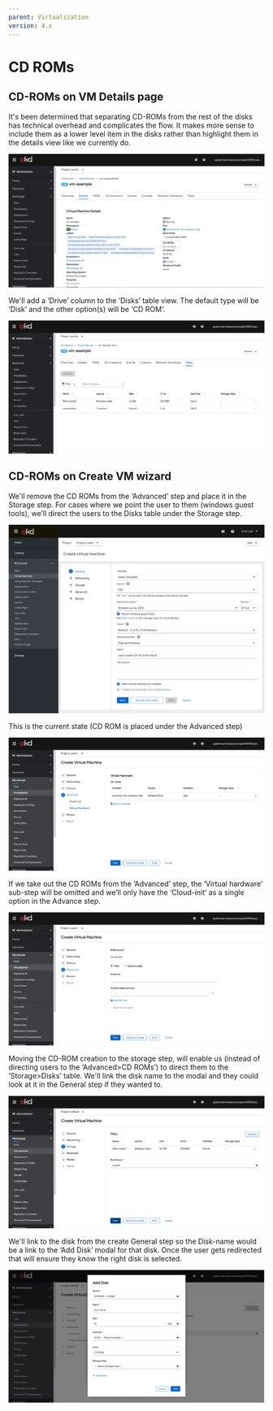 ```yaml
---
parent: Virtualization
version: 4.x
---
```

# CD ROMs

## CD-ROMs on VM Details page

It's been determined that separating CD-ROMs from the rest of the disks has technical overhead and complicates the flow. It makes more sense to include them as a lower level item in the disks rather than highlight them in the details view like we currently do.

![CDROMs are on the details page](img/Details.png)

We'll add a ‘Drive’ column to the ‘Disks’ table view.
The default type will be ‘Disk’ and the other option(s) will be ‘CD ROM’.

![adding a new Drive column](img/Type-column-added-table-view.png)

## CD-ROMs on Create VM wizard

We'll remove the CD ROMs from the ‘Advanced’ step and place it in the Storage step.
For cases where we point the user to them (windows guest tools), we’ll direct the users to the Disks table under the Storage step.

![notification directing to the disks table](img/Notification-to-disks-table.png)

This is the current state (CD ROM is placed under the Advanced step)

![current state CDROMs are in the advanced step](img/Advanced-virtual-hardware-current.png)

If we take out the CD ROMs from the ‘Advanced’ step, the ‘Virtual hardware’ sub-step will be omitted and we’ll only have the ‘Cloud-init’ as a single option in the Advance step.

![suggested option](img/suggested-Advanced-virtual-hardware-noCDROM.png)

Moving the CD-ROM creation to the storage step, will enable us (instead of directing users to the ‘Advanced>CD ROMs’) to direct them to the ‘Storage>Disks’ table.
We'll link the disk name to the modal and they could look at it in the General step if they wanted to.

![Moving the CD-ROM creation to the storage step](img/Storage-step.png)

We'll link to the disk from the create General step so the Disk-name would be a link to the ‘Add Disk’ modal for that disk. Once the user gets redirected that will ensure they know the right disk is selected.

![add disk modal](img/DIsk-modal.png)